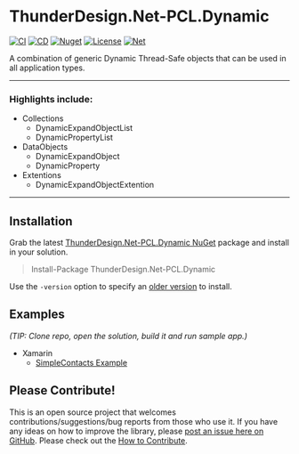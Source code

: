 # ThunderDesign.Net-PCL.Dynamic
[![CI](https://github.com/ThunderDesign/ThunderDesign.Net-PCL.Dynamic/actions/workflows/CI.yml/badge.svg)](https://github.com/ThunderDesign/ThunderDesign.Net-PCL.Dynamic/actions/workflows/CI.yml)
[![CD](https://github.com/ThunderDesign/ThunderDesign.Net-PCL.Dynamic/actions/workflows/CD.yml/badge.svg)](https://github.com/ThunderDesign/ThunderDesign.Net-PCL.Dynamic/actions/workflows/CD.yml)
[![Nuget](https://img.shields.io/nuget/v/ThunderDesign.Net-PCL.Dynamic)](https://www.nuget.org/packages/ThunderDesign.Net-PCL.Dynamic)
[![License](https://img.shields.io/github/license/ThunderDesign/ThunderDesign.Net-PCL.Dynamic)](https://github.com/ThunderDesign/ThunderDesign.Net-PCL.Dynamic/blob/main/LICENSE)
[![Net](https://img.shields.io/badge/.net%20standard-v1.0%20--%20v2.1-blue)](https://github.com/ThunderDesign/ThunderDesign.Net-PCL.Dynamic/blob/main/README.md)

A combination of generic Dynamic Thread-Safe objects that can be used in all application types.

----

### Highlights include:

- Collections
  - DynamicExpandObjectList
  - DynamicPropertyList
- DataObjects
  - DynamicExpandObject
  - DynamicProperty
- Extentions
  - DynamicExpandObjectExtention

----

## Installation

Grab the latest [ThunderDesign.Net-PCL.Dynamic NuGet](https://www.nuget.org/packages/ThunderDesign.Net-PCL.Dynamic) package and install in your solution.

> Install-Package ThunderDesign.Net-PCL.Dynamic

Use the `-version` option to specify an [older version](https://www.nuget.org/packages/ThunderDesign.Net-PCL.Dynamic#versions-tab) to install.

## Examples

*(TIP: Clone repo, open the solution, build it and run sample app.)*
- Xamarin
  - [SimpleContacts Example](https://github.com/ThunderDesign/ThunderDesign.Net-PCL.Dynamic/tree/main/samples/Xamarin/SimpleContacts)

## Please Contribute!

This is an open source project that welcomes contributions/suggestions/bug reports from those who use it. If you have any ideas on how to improve the library, please [post an issue here on GitHub](https://github.com/ThunderDesign/ThunderDesign.Net-PCL.Dynamic/issues). Please check out the [How to Contribute](https://github.com/ThunderDesign/ThunderDesign.Net-PCL.Dynamic/blob/main/.github/CONTRIBUTING.md).
